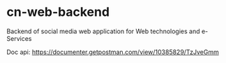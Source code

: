 # cn-web-backend
Backend of social media web application for Web technologies and e-Services

Doc api: https://documenter.getpostman.com/view/10385829/TzJveGmm
